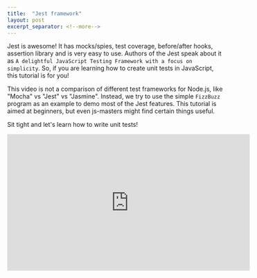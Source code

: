 ```yaml
---
title:  "Jest framework"
layout: post
excerpt_separator: <!--more-->
---
```


Jest is awesome! It has mocks/spies, test coverage, before/after hooks, assertion library and is very easy to use. Authors of the Jest speak about it as `A delightful JavaScript Testing Framework with a focus on simplicity`. So, if you are learning how to create unit tests in JavaScript, this tutorial is for you!

This video is not a comparison of different test frameworks for Node.js, like "Mocha" vs "Jest" vs "Jasmine". Instead, we try to use the simple `FizzBuzz` program as an example to demo most of the Jest features. This tutorial is aimed at beginners, but even js-masters might find certain things useful. 

Sit tight and let's learn how to write unit tests!


<iframe width="560" height="315" src="https://www.youtube.com/embed/DxrSUrMP_OI" title="YouTube video player" frameborder="0" allow="accelerometer; autoplay; clipboard-write; encrypted-media; gyroscope; picture-in-picture; web-share" allowfullscreen></iframe>